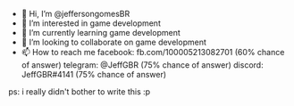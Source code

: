- 👋 Hi, I’m @jeffersongomesBR
- 👀 I’m interested in game development
- 🌱 I’m currently learning game development
- 💞️ I’m looking to collaborate on game development
- 📫 How to reach me facebook: fb.com/100005213082701 (60% chance of answer) telegram: @JeffGBR (75% chance of answer) discord: JeffGBR#4141 (75% chance of answer)

ps: i really didn't bother to write this :p

<!---
jeffersongomesBR/jeffersongomesBR is a ✨ special ✨ repository because its `README.md` (this file) appears on your GitHub profile.
You can click the Preview link to take a look at your changes.
--->
